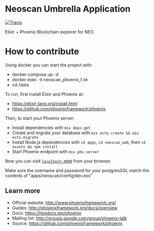 # Neoscan Umbrella Application

[![Travis](https://img.shields.io/travis/CityOfZion/neo-scan.svg?branch=master&style=flat-square)](https://travis-ci.org/CityOfZion/neo-scan)

Elixir + Phoenix Blockchain explorer for NEO.
# How to contribute

Using docker you can start the project with:
- docker-compose up -d
- docker exec -it neoscan_phoenix_1 sh
- cd /data

To run, first install Elixir and Phoenix at:

* https://elixir-lang.org/install.html
* https://github.com/phoenixframework/phoenix

Then, to start your Phoenix server:

  * Install dependencies with `mix deps.get`
  * Create and migrate your database with `mix ecto.create && mix ecto.migrate`
  * Install Node.js dependencies with `cd apps`, `cd neoscan_web`, then `cd assets && npm install`
  * Start Phoenix endpoint with `mix phx.server`

Now you can visit [`localhost:4000`](http://localhost:4000) from your browser.

Make sure the username and password for your postgresSQL match the contents of "apps/neoscan/config/dev.exs"

## Learn more

  * Official website: http://www.phoenixframework.org/
  * Guides: http://phoenixframework.org/docs/overview
  * Docs: https://hexdocs.pm/phoenix
  * Mailing list: http://groups.google.com/group/phoenix-talk
  * Source: https://github.com/phoenixframework/phoenix
